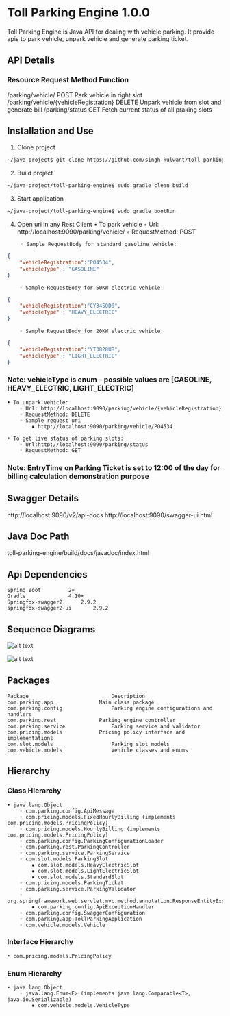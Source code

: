 # Toll Parking Engine 1.0.0

Toll Parking Engine is Java API for dealing with vehicle parking. It provide apis to park vehicle, unpark vehicle and generate parking ticket. 


## API Details
### Resource                                  Request Method          Function
/parking/vehicle/                             POST                    Park vehicle in right slot
/parking/vehicle/{vehicleRegistration}        DELETE                  Unpark vehicle from slot and generate bill
/parking/status                               GET                     Fetch current status of all praking slots


## Installation and Use

1. Clone project
```bash
~/java-project$ git clone https://github.com/singh-kulwant/toll-parking-engine.git
```
2. Build project
```bash
~/java-project/toll-parking-engine$ sudo gradle clean build
```
3. Start application
```bash
~/java-project/toll-parking-engine$ sudo gradle bootRun
```
4. Open uri in any Rest Client
    • To park vehicle
        ◦ Url: http://localhost:9090/parking/vehicle/
        ◦ RequestMethod: POST
	
        ◦ Sample RequestBody for standard gasoline vehicle: 

```json
{
	"vehicleRegistration":"PO4534",
	"vehicleType" : "GASOLINE"
}
```
      
        ◦ Sample RequestBody for 50KW electric vehicle:
```json
{
	"vehicleRegistration":"CY345OD0",
	"vehicleType" : "HEAVY_ELECTRIC"
}
```      
        ◦ Sample RequestBody for 20KW electric vehicle: 
```json
{
	"vehicleRegistration":"YT3828UR",
	"vehicleType" : "LIGHT_ELECTRIC"
}
```
### Note: vehicleType is enum – possible values are [GASOLINE, HEAVY_ELECTRIC, LIGHT_ELECTRIC]
    • To unpark vehicle:
        ◦ Url: http://localhost:9090/parking/vehicle/{vehicleRegistration}
        ◦ RequestMethod: DELETE
        ◦ Sample request uri
            ▪ http://localhost:9090/parking/vehicle/PO4534
	    
    • To get live status of parking slots:
        ◦ Url:http://localhost:9090/parking/status
        ◦ RequestMethod: GET
### Note: EntryTime on Parking Ticket is set to 12:00 of the day for billing calculation demonstration purpose 


## Swagger Details
http://localhost:9090/v2/api-docs
http://localhost:9090/swagger-ui.html

## Java Doc Path
toll-parking-engine/build/docs/javadoc/index.html

## Api Dependencies

```
Spring Boot			2+
Gradle 				4.10+
Springfox-swagger2		2.9.2
springfox-swagger2-ui		2.9.2
```

## Sequence Diagrams

![alt text](https://github.com/singh-kulwant/toll-parking-engine/blob/master/Vehicle-Park-Sequence-Diagram.png)

![alt text](https://github.com/singh-kulwant/toll-parking-engine/blob/master/Vehicle-Unpark-Sequence-Diagram.png)


## Packages

```
Package                           Description
com.parking.app 	          Main class package
com.parking.config                Parking engine configurations and handlers
com.parking.rest 	          Parking engine controller
com.parking.service               Parking service and validator
com.pricing.models 	          Pricing policy interface and implementations
com.slot.models                   Parking slot models
com.vehicle.models                Vehicle classes and enums
```


## Hierarchy
### Class Hierarchy
    • java.lang.Object
        ◦ com.parking.config.ApiMessage
        ◦ com.pricing.models.FixedHourlyBilling (implements com.pricing.models.PricingPolicy)
        ◦ com.pricing.models.HourlyBilling (implements com.pricing.models.PricingPolicy)
        ◦ com.parking.config.ParkingConfigurationLoader
        ◦ com.parking.rest.ParkingController
        ◦ com.parking.service.ParkingService
        ◦ com.slot.models.ParkingSlot
            ▪ com.slot.models.HeavyElectricSlot
            ▪ com.slot.models.LightElectricSlot
            ▪ com.slot.models.StandardSlot
        ◦ com.pricing.models.ParkingTicket
        ◦ com.parking.service.ParkingValidator
        ◦ org.springframework.web.servlet.mvc.method.annotation.ResponseEntityExceptionHandler
            ▪ com.parking.config.ApiExceptionHandler
        ◦ com.parking.config.SwaggerConfiguration
        ◦ com.parking.app.TollParkingApplication
        ◦ com.vehicle.models.Vehicle

### Interface Hierarchy
    • com.pricing.models.PricingPolicy
### Enum Hierarchy
    • java.lang.Object
        ◦ java.lang.Enum<E> (implements java.lang.Comparable<T>, java.io.Serializable)
            ▪ com.vehicle.models.VehicleType
